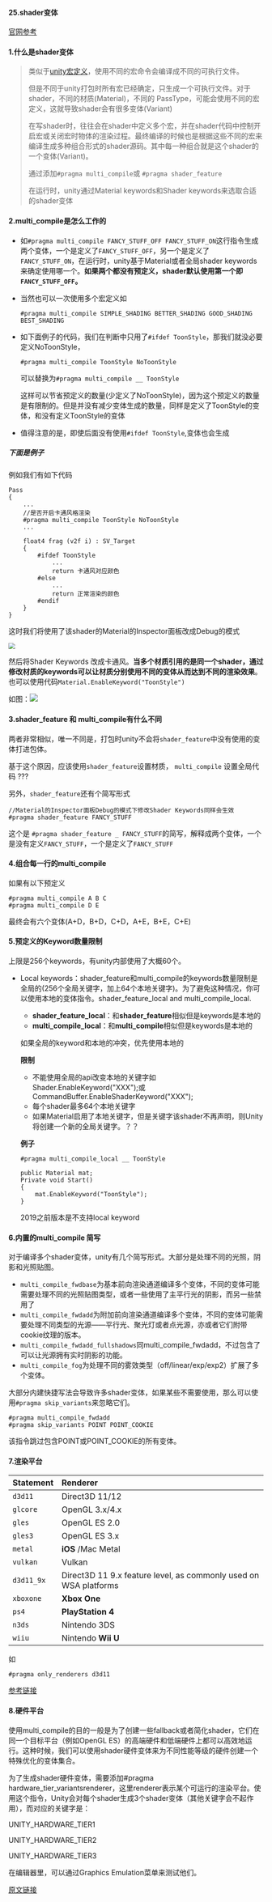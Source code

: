 #### 25.shader变体

[官网参考](https://docs.unity3d.com/Manual/SL-MultipleProgramVariants.html#KeywordLimits)

#### 1.什么是shader变体

>类似于[unity宏定义](../Manual/13.宏.md)，使用不同的宏命令会编译成不同的可执行文件。
>
>但是不同于unity打包时所有宏已经确定，只生成一个可执行文件。对于shader，不同的材质(Material)，不同的 PassType，可能会使用不同的宏定义，这就导致shader会有很多变体(Variant)
>
>在写shader时，往往会在shader中定义多个宏，并在shader代码中控制开启宏或关闭宏时物体的渲染过程。最终编译的时候也是根据这些不同的宏来编译生成多种组合形式的shader源码。其中每一种组合就是这个shader的一个变体(Variant)。
>
>通过添加`#pragma multi_compile`或 `#pragma shader_feature`
>
>在运行时，unity通过Material keywords和Shader keywords来选取合适的shader变体

#### 2.multi_compile是怎么工作的

* 如`#pragma multi_compile FANCY_STUFF_OFF FANCY_STUFF_ON`这行指令生成两个变体，一个是定义了`FANCY_STUFF_OFF`，另一个是定义了`FANCY_STUFF_ON`，在运行时，unity基于Material或者全局shader keywords来确定使用哪一个。**如果两个都没有预定义，shader默认使用第一个即`FANCY_STUFF_OFF`。**

* 当然也可以一次使用多个宏定义如

  `#pragma multi_compile SIMPLE_SHADING BETTER_SHADING GOOD_SHADING BEST_SHADING`

* 如下面例子的代码，我们在判断中只用了`#ifdef ToonStyle`，那我们就没必要定义NoToonStyle，

  `#pragma multi_compile ToonStyle NoToonStyle`

  可以替换为`#pragma multi_compile __ ToonStyle`

  这样可以节省预定义的数量(少定义了NoToonStyle)，因为这个预定义的数量是有限制的。但是并没有减少变体生成的数量，同样是定义了ToonStyle的变体，和没有定义ToonStyle的变体

* 值得注意的是，即使后面没有使用`#ifdef ToonStyle`,变体也会生成

##### 下面是例子

例如我们有如下代码

```
Pass
{
	...
	//是否开启卡通风格渲染
	#pragma multi_compile ToonStyle NoToonStyle
	...
	
	float4 frag (v2f i) : SV_Target
    {
    	#ifdef ToonStyle
    		...
    		return 卡通风对应颜色
        #else
        	...
        	return 正常渲染的颜色
        #endif
    }
}
```

这时我们将使用了该shader的Material的Inspector面板改成Debug的模式

<img src="pic/72.png" style="zoom:80%;" />

然后将Shader Keywords 改成卡通风。**当多个材质引用的是同一个shader，通过修改材质的keywords可以让材质分别使用不同的变体从而达到不同的渲染效果**。也可以使用代码`Material.EnableKeyword("ToonStyle")`

如图：![](pic/73.gif)



#### 3.shader_feature 和 multi_compile有什么不同

两者非常相似，唯一不同是，打包时unity不会将`shader_feature`中没有使用的变体打进包体。

基于这个原因，应该使用`shader_feature`设置材质， `multi_compile` 设置全局代码 ???

另外，`shader_feature`还有个简写形式

```
//Material的Inspector面板Debug的模式下修改Shader Keywords同样会生效
#pragma shader_feature FANCY_STUFF
```

这个是 `#pragma shader_feature _ FANCY_STUFF`的简写，解释成两个变体，一个是没有定义`FANCY_STUFF`，一个是定义了`FANCY_STUFF`

#### 4.组合每一行的multi_compile 

如果有以下预定义

```
#pragma multi_compile A B C
#pragma multi_compile D E
```

最终会有六个变体(A+D，B+D，C+D，A+E，B+E，C+E)

#### 5.预定义的Keyword数量限制

上限是256个keywords，有unity内部使用了大概60个。

* Local keywords：shader_feature和multi_compile的keywords数量限制是全局的(256个全局关键字，加上64个本地关键字)。为了避免这种情况，你可以使用本地的变体指令。shader_feature_local and multi_compile_local.

  * **shader_feature_local**：和**shader_feature**相似但是keywords是本地的
  * **multi_compile_local**：和**multi_compile**相似但是keywords是本地的

  如果全局的keyword和本地的冲突，优先使用本地的

  **限制**

  * 不能使用全局的api改变本地的关键字如        Shader.EnableKeyword("XXX");或CommandBuffer.EnableShaderKeyword("XXX");
  * 每个shader最多64个本地关键字
  * 如果Material启用了本地关键字，但是关键字该shader不再声明，则Unity将创建一个新的全局关键字。？？

  **例子**

  ```
  #pragma multi_compile_local __ ToonStyle
  ```

  ```
  public Material mat;
  Private void Start()
  {
      mat.EnableKeyword("ToonStyle");
  }
  ```

  2019之前版本是不支持local keyword

#### 6.内置的multi_compile 简写

对于编译多个shader变体，unity有几个简写形式。大部分是处理不同的光照，阴影和光照贴图。

* `multi_compile_fwdbase`为基本前向渲染通道编译多个变体，不同的变体可能需要处理不同的光照贴图类型，或者一些使用了主平行光的阴影，而另一些禁用了
* `multi_compile_fwdadd`为附加前向渲染通道编译多个变体，不同的变体可能需要处理不同类型的光源——平行光、聚光灯或者点光源，亦或者它们附带cookie纹理的版本。
* `multi_compile_fwdadd_fullshadows`同multi_compile_fwdadd，不过包含了可以让光源拥有实时阴影的功能。
* `multi_compile_fog`为处理不同的雾效类型（off/linear/exp/exp2）扩展了多个变体。

大部分内建快捷写法会导致许多shader变体，如果某些不需要使用，那么可以使用`#pragma skip_variants`来忽略它们。

```
#pragma multi_compile_fwdadd
#pragma skip_variants POINT POINT_COOKIE
```

该指令跳过包含POINT或POINT_COOKIE的所有变体。

#### 7.渲染平台

| **Statement** | **Renderer**                                                 |
| :------------ | :----------------------------------------------------------- |
| `d3d11`       | Direct3D 11/12                                               |
| `glcore`      | OpenGL 3.x/4.x                                               |
| `gles`        | OpenGL ES 2.0                                                |
| `gles3`       | OpenGL ES 3.x                                                |
| `metal`       | **iOS** /Mac Metal                                           |
| `vulkan`      | Vulkan                                                       |
| `d3d11_9x`    | Direct3D 11 9.x feature level, as commonly used on WSA platforms |
| `xboxone`     | **Xbox One**                                                 |
| `ps4`         | **PlayStation 4**                                            |
| `n3ds`        | Nintendo 3DS                                                 |
| `wiiu`        | Nintendo **Wii U**                                           |

如

```
#pragma only_renderers d3d11
```

[参考链接](https://docs.unity3d.com/Manual/SL-ShaderPrograms.html)

#### 8.硬件平台

使用multi_compile的目的一般是为了创建一些fallback或者简化shader，它们在同一个目标平台（例如OpenGL ES）的高端硬件和低端硬件上都可以高效地运行。这种时候，我们可以使用shader硬件变体来为不同性能等级的硬件创建一个特殊优化的变体集合。

为了生成shader硬件变体，需要添加#pragma hardware_tier_variantsrenderer，这里renderer表示某个可运行的渲染平台。使用这个指令，Unity会对每个shader生成3个shader变体（其他关键字会不起作用），而对应的关键字是：

UNITY_HARDWARE_TIER1

UNITY_HARDWARE_TIER2

UNITY_HARDWARE_TIER3

在编辑器里，可以通过Graphics Emulation菜单来测试他们。

[原文链接](https://blog.csdn.net/ecidevilin/article/details/52882400)